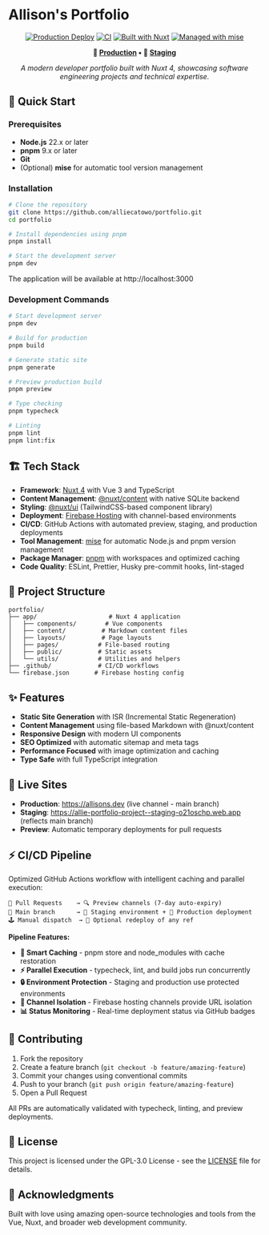 # Allison's Portfolio

<div align="center">

[![Production Deploy](https://github.com/alliecatowo/portfolio/actions/workflows/production-deploy.yml/badge.svg)](https://github.com/alliecatowo/portfolio/actions/workflows/production-deploy.yml)
[![CI](https://github.com/alliecatowo/portfolio/actions/workflows/ci.yml/badge.svg)](https://github.com/alliecatowo/portfolio/actions/workflows/ci.yml)
[![Built with Nuxt](https://img.shields.io/badge/Built%20with-Nuxt%204-00DC82.svg?logo=nuxt.js)](https://nuxt.com/)
[![Managed with mise](https://img.shields.io/badge/Managed%20with-mise-FF6B6B.svg)](https://mise.jdx.dev/)

**🚀 [Production](https://allisons.dev) • 🧪 [Staging](https://allie-portfolio-project--staging-o21oschp.web.app)**

_A modern developer portfolio built with Nuxt 4, showcasing software engineering projects and technical expertise._

</div>

## 🚀 Quick Start

### Prerequisites

- **Node.js** 22.x or later
- **pnpm** 9.x or later
- **Git**
- (Optional) **mise** for automatic tool version management

### Installation

```bash
# Clone the repository
git clone https://github.com/alliecatowo/portfolio.git
cd portfolio

# Install dependencies using pnpm
pnpm install

# Start the development server
pnpm dev
```

The application will be available at http://localhost:3000

### Development Commands

```bash
# Start development server
pnpm dev

# Build for production
pnpm build

# Generate static site
pnpm generate

# Preview production build
pnpm preview

# Type checking
pnpm typecheck

# Linting
pnpm lint
pnpm lint:fix
```

## 🏗️ Tech Stack

- **Framework**: [Nuxt 4](https://nuxt.com/) with Vue 3 and TypeScript
- **Content Management**: [@nuxt/content](https://content.nuxt.com/) with native SQLite backend
- **Styling**: [@nuxt/ui](https://ui.nuxt.com/) (TailwindCSS-based component library)
- **Deployment**: [Firebase Hosting](https://firebase.google.com/products/hosting) with channel-based environments
- **CI/CD**: GitHub Actions with automated preview, staging, and production deployments
- **Tool Management**: [mise](https://mise.jdx.dev/) for automatic Node.js and pnpm version management
- **Package Manager**: [pnpm](https://pnpm.io/) with workspaces and optimized caching
- **Code Quality**: ESLint, Prettier, Husky pre-commit hooks, lint-staged

## 📁 Project Structure

```
portfolio/
├── app/                    # Nuxt 4 application
│   ├── components/        # Vue components
│   ├── content/          # Markdown content files
│   ├── layouts/          # Page layouts
│   ├── pages/           # File-based routing
│   ├── public/          # Static assets
│   └── utils/           # Utilities and helpers
├── .github/             # CI/CD workflows
└── firebase.json       # Firebase hosting config
```

## ✨ Features

- **Static Site Generation** with ISR (Incremental Static Regeneration)
- **Content Management** using file-based Markdown with @nuxt/content
- **Responsive Design** with modern UI components
- **SEO Optimized** with automatic sitemap and meta tags
- **Performance Focused** with image optimization and caching
- **Type Safe** with full TypeScript integration

## 🔗 Live Sites

- **Production**: https://allisons.dev (live channel - main branch)
- **Staging**: https://allie-portfolio-project--staging-o21oschp.web.app (reflects main branch)
- **Preview**: Automatic temporary deployments for pull requests

## ⚡ CI/CD Pipeline

Optimized GitHub Actions workflow with intelligent caching and parallel execution:

```
📝 Pull Requests    → 🔍 Preview channels (7-day auto-expiry)
🔄 Main branch      → 🧪 Staging environment + 🚀 Production deployment
🕹️ Manual dispatch  → 🔁 Optional redeploy of any ref
```

**Pipeline Features:**

- **🚀 Smart Caching** - pnpm store and node_modules with cache restoration
- **⚡ Parallel Execution** - typecheck, lint, and build jobs run concurrently
- **🔒 Environment Protection** - Staging and production use protected environments
- **🎯 Channel Isolation** - Firebase hosting channels provide URL isolation
- **📊 Status Monitoring** - Real-time deployment status via GitHub badges

## 🤝 Contributing

1. Fork the repository
2. Create a feature branch (`git checkout -b feature/amazing-feature`)
3. Commit your changes using conventional commits
4. Push to your branch (`git push origin feature/amazing-feature`)
5. Open a Pull Request

All PRs are automatically validated with typecheck, linting, and preview deployments.

## 📄 License

This project is licensed under the GPL-3.0 License - see the [LICENSE](./LICENSE) file for details.

## 🙏 Acknowledgments

Built with love using amazing open-source technologies and tools from the Vue, Nuxt, and broader web development community.
